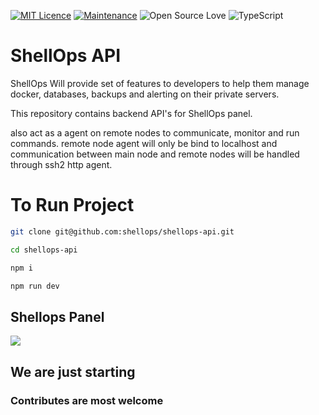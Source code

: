 [![MIT Licence](https://badges.frapsoft.com/os/mit/mit.svg?v=103)](https://opensource.org/licenses/mit-license.php)
[![Maintenance](https://img.shields.io/badge/Maintained%3F-yes-green.svg)](https://GitHub.com/shellops/shellops-api/graphs/commit-activity)
![Open Source Love](https://badges.frapsoft.com/os/v1/open-source.png?v=103)
![TypeScript](https://badges.frapsoft.com/typescript/love/typescript.svg?v=101)

# ShellOps API

ShellOps Will provide set of features to developers to help them manage docker, databases, backups and alerting on their private servers.

This repository contains backend API's for ShellOps panel.

also act as a agent on remote nodes to communicate, monitor and run commands. remote node agent will only be bind to localhost and communication between main node and remote nodes will be handled through ssh2 http agent.

# To Run Project

```sh
git clone git@github.com:shellops/shellops-api.git

cd shellops-api

npm i

npm run dev

```

## Shellops Panel

![](https://github-readme-stats.char-al.vercel.app/api/pin/?username=shellops&repo=shellops-panel&theme=tokyonight&show_owner=true)

## We are just starting

### Contributes are most welcome

